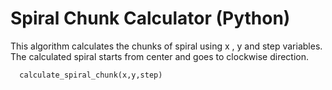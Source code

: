 # Spiral Chunk Calculator (Python)
This algorithm calculates the chunks of spiral
using x , y and step variables.
The calculated spiral starts from center and goes to clockwise direction.

```python
  calculate_spiral_chunk(x,y,step)
```
